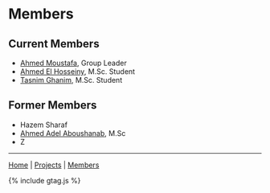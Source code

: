 # Members

## Current Members
- [Ahmed Moustafa](ahmedmoustafa.md), Group Leader
- [Ahmed El Hosseiny](ahmedelhosseiny.md), M.Sc. Student
- [Tasnim Ghanim](tasnimghanim.md), M.Sc. Student

## Former Members
- Hazem Sharaf
- [Ahmed Adel Aboushanab](ahmedadelaboushanab.md), M.Sc
- Z

---
[Home](/) | [Projects](/projects) | [Members](/members)

{% include gtag.js %}
